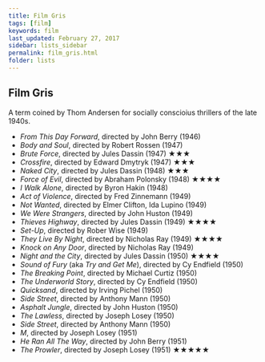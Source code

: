 ```yaml
---
title: Film Gris 
tags: [film]
keywords: film
last_updated: February 27, 2017
sidebar: lists_sidebar
permalink: film_gris.html
folder: lists 
---
```



## Film Gris

A term coined by Thom Andersen for socially conscioius thrillers of the late 1940s.

* _From This Day Forward_, directed by John Berry (1946)
* _Body and Soul_, directed by Robert Rossen (1947)
* _Brute Force_, directed by Jules Dassin (1947) &#9733;&#9733;&#9733;
* _Crossfire_, directed by Edward Dmytryk (1947) &#9733;&#9733;&#9733;
* _Naked City_, directed by Jules Dassin  (1948) &#9733;&#9733;&#9733;
* _Force of Evil_, directed by Abraham Polonsky (1948) &#9733;&#9733;&#9733;&#9733;
* _I Walk Alone_, directed by Byron Hakin (1948)
* _Act of Violence_, directed by Fred Zinnemann (1949)
* _Not Wanted_, directed by Elmer Clifton, Ida Lupino (1949)
* _We Were Strangers_, directed by John Huston (1949)
* _Thieves Highway_, directed by Jules Dassin (1949) &#9733;&#9733;&#9733;&#9733;
* _Set-Up_, directed by Rober Wise (1949) 
* _They Live By Night_, directed by Nicholas Ray (1949) &#9733;&#9733;&#9733;&#9733;
* _Knock on Any Door_, directed by Nicholas Ray (1949)
* _Night and the City_, directed by Jules Dassin (1950) &#9733;&#9733;&#9733;&#9733;
* _Sound of Fury_ (aka _Try and Get Me_), directed by Cy Endfield (1950)
* _The Breaking Point_, directed by Michael Curtiz (1950)
* _The Underworld Story_, directed by Cy Endfield (1950)
* _Quicksand_, directed by Irving Pichel (1950)
* _Side Street_, directed by Anthony Mann (1950)
* _Asphalt Jungle_, directed by John Huston (1950)
* _The Lawless_, directed by Joseph Losey (1950)
* _Side Street_, directed by Anthony Mann (1950)
* _M_, directed by Joseph Losey (1951)
* _He Ran All The Way_, directed by John Berry (1951)
* _The Prowler_, directed by Joseph Losey (1951) &#9733;&#9733;&#9733;&#9733;&#9733;

